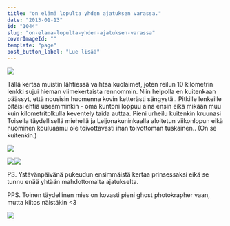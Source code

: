 ```yaml
---
title: "on elämä lopulta yhden ajatuksen varassa."
date: "2013-01-13"
id: "1044"
slug: "on-elama-lopulta-yhden-ajatuksen-varassa"
coverImageId: ""
template: "page"
post_button_label: "Lue lisää"
---
```


[![](/images/IMG_0561.png)](http://2.bp.blogspot.com/-6IL5ks8qwTs/UPMaT6KKQCI/AAAAAAAAE6g/gtqWkgZWlj0/s1600/IMG_0561.png)

  

Tällä kertaa muistin lähtiessä vaihtaa kuolaimet, joten reilun 10 kilometrin lenkki sujui hieman viimekertaista rennommin. Niin helpolla en kuitenkaan päässyt, että nousisin huomenna kovin ketterästi sängystä.. Pitkille lenkeille pitäisi ehtiä useamminkin - oma kuntoni loppuu aina ensin eikä mikään muu kuin kilometritolkulla keventely taida auttaa. Pieni urheilu kuitenkin kruunasi Toisella täydellisellä miehellä ja Leijonakuninkaalla aloitetun viikonlopun eikä huominen kouluaamu ole toivottavasti ihan toivottoman tuskainen.. (On se kuitenkin.)

  

[![](/images/2013.01.png)](http://4.bp.blogspot.com/-LOLtXmvmP1w/UPMekhE9YUI/AAAAAAAAE60/HNgbMnrcT_o/s1600/2013.01.png)

  

  

[![](/images/2013.01.12_11.JPG)](http://3.bp.blogspot.com/-Jbt_owiTeiQ/UPMfAF-IKVI/AAAAAAAAE7A/pmQQ5p1iBrM/s1600/2013.01.12_11.JPG)[![](/images/2013.01.12_12.JPG)](http://4.bp.blogspot.com/-KpbxZeZOJuo/UPMeka5d3bI/AAAAAAAAE6w/NvY7CjSU-rU/s1600/2013.01.12_12.JPG)

  

PS. Ystävänpäivänä pukeudun ensimmäistä kertaa prinsessaksi eikä se tunnu enää yhtään mahdottomalta ajatukselta.

PPS. Toinen täydellinen mies on kovasti pieni ghost photokrapher vaan, mutta kiitos näistäkin <3

  

[![](/images/ak.png)](http://2.bp.blogspot.com/-DMMIImpHhZg/UPMfc-D6KJI/AAAAAAAAE7I/J-_sXng8dmc/s1600/ak.png)
